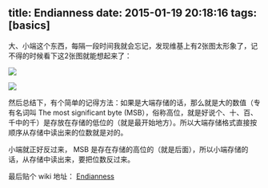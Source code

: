 title: Endianness
date: 2015-01-19 20:18:16
tags: [basics]
---

大、小端这个东西，每隔一段时间我就会忘记，发现维基上有2张图太形象了，记不得的时候看下这2张图就能想起来了：

![](http://7u2hy4.com1.z0.glb.clouddn.com/basics/Endianness/1.png)

![](http://7u2hy4.com1.z0.glb.clouddn.com/basics/Endianness/2.png)

然后总结下，有个简单的记得方法：如果是大端存储的话，那么就是大的数值（专有名词叫 The most significant byte (MSB），俗称高位，就是好说个、十、百、千中的千）是存放在存储的低位的（就是最开始地方）。所以大端存储格式直接按顺序从存储中读出来的位数就是对的。

小端就正好反过来， MSB 是存在存储的高位的（就是后面），所以小端存储的话，从存储中读出来，要把位数反过来。

最后贴个 wiki 地址： [Endianness](http://en.wikipedia.org/wiki/Endianness "Endianness")

